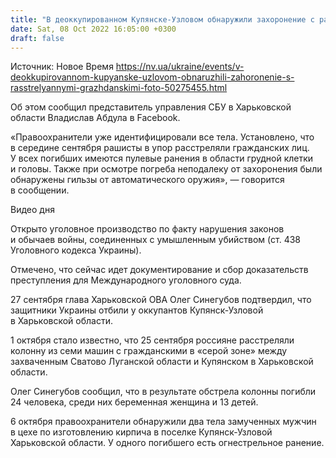 ```yaml
---
title: "В деоккупированном Купянске-Узловом обнаружили захоронение с расстрелянными гражданскими — фото"
date: Sat, 08 Oct 2022 16:05:00 +0300
draft: false
---
```

Источник: Новое Время https://nv.ua/ukraine/events/v-deokkupirovannom-kupyanske-uzlovom-obnaruzhili-zahoronenie-s-rasstrelyannymi-grazhdanskimi-foto-50275455.html


Об этом сообщил представитель управления СБУ в Харьковской области Владислав Абдула в Facebook.

«Правоохранители уже идентифицировали все тела. Установлено, что в середине сентября рашисты в упор расстреляли гражданских лиц. У всех погибших имеются пулевые ранения в области грудной клетки и головы. Также при осмотре погреба неподалеку от захоронения были обнаружены гильзы от автоматического оружия», — говорится в сообщении.

 Видео дня   

Открыто уголовное производство по факту нарушения законов и обычаев войны, соединенных с умышленным убийством (ст. 438 Уголовного кодекса Украины).

Отмечено, что сейчас идет документирование и сбор доказательств преступления для Международного уголовного суда.

27 сентября глава Харьковской ОВА Олег Синегубов подтвердил, что защитники Украины отбили у оккупантов Купянск-Узловой в Харьковской области.

1 октября стало известно, что 25 сентября россияне расстреляли колонну из семи машин с гражданскими в «серой зоне» между захваченным Сватово Луганской области и Купянском в Харьковской области.

Олег Синегубов сообщил, что в результате обстрела колонны погибли 24 человека, среди них беременная женщина и 13 детей.

6 октября правоохранители обнаружили два тела замученных мужчин в цехе по изготовлению кирпича в поселке Купянск-Узловой Харьковской области. У одного погибшего есть огнестрельное ранение.
